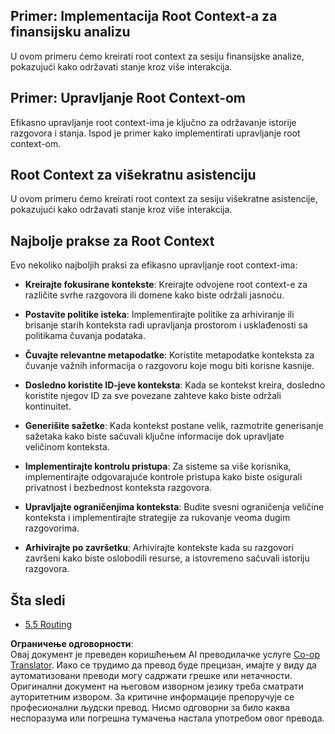 <!--
CO_OP_TRANSLATOR_METADATA:
{
  "original_hash": "8311f46a35cf608c9780f39b62c9dc3f",
  "translation_date": "2025-06-13T01:18:06+00:00",
  "source_file": "05-AdvancedTopics/mcp-root-contexts/README.md",
  "language_code": "sr"
}
-->
## Primer: Implementacija Root Context-a za finansijsku analizu

U ovom primeru ćemo kreirati root context za sesiju finansijske analize, pokazujući kako održavati stanje kroz više interakcija.

## Primer: Upravljanje Root Context-om

Efikasno upravljanje root context-ima je ključno za održavanje istorije razgovora i stanja. Ispod je primer kako implementirati upravljanje root context-om.

## Root Context za višekratnu asistenciju

U ovom primeru ćemo kreirati root context za sesiju višekratne asistencije, pokazujući kako održavati stanje kroz više interakcija.

## Najbolje prakse za Root Context

Evo nekoliko najboljih praksi za efikasno upravljanje root context-ima:

- **Kreirajte fokusirane kontekste**: Kreirajte odvojene root context-e za različite svrhe razgovora ili domene kako biste održali jasnoću.

- **Postavite politike isteka**: Implementirajte politike za arhiviranje ili brisanje starih konteksta radi upravljanja prostorom i usklađenosti sa politikama čuvanja podataka.

- **Čuvajte relevantne metapodatke**: Koristite metapodatke konteksta za čuvanje važnih informacija o razgovoru koje mogu biti korisne kasnije.

- **Dosledno koristite ID-jeve konteksta**: Kada se kontekst kreira, dosledno koristite njegov ID za sve povezane zahteve kako biste održali kontinuitet.

- **Generišite sažetke**: Kada kontekst postane velik, razmotrite generisanje sažetaka kako biste sačuvali ključne informacije dok upravljate veličinom konteksta.

- **Implementirajte kontrolu pristupa**: Za sisteme sa više korisnika, implementirajte odgovarajuće kontrole pristupa kako biste osigurali privatnost i bezbednost konteksta razgovora.

- **Upravljajte ograničenjima konteksta**: Budite svesni ograničenja veličine konteksta i implementirajte strategije za rukovanje veoma dugim razgovorima.

- **Arhivirajte po završetku**: Arhivirajte kontekste kada su razgovori završeni kako biste oslobodili resurse, a istovremeno sačuvali istoriju razgovora.

## Šta sledi

- [5.5 Routing](../mcp-routing/README.md)

**Ограничење одговорности**:  
Овај документ је преведен коришћењем AI преводилачке услуге [Co-op Translator](https://github.com/Azure/co-op-translator). Иако се трудимо да превод буде прецизан, имајте у виду да аутоматизовани преводи могу садржати грешке или нетачности. Оригинални документ на његовом изворном језику треба сматрати ауторитетним извором. За критичне информације препоручује се професионални људски превод. Нисмо одговорни за било каква неспоразума или погрешна тумачења настала употребом овог превода.
